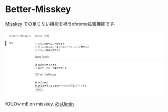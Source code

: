 # Better-Misskey
[Misskey](https://misskey.xyz) での足りない機能を補うchrome拡張機能です。  

![img](https://github.com/S4WA/Better-Misskey/blob/master/files/%E7%84%A1%E9%A1%8C.png?raw=true)

fOlLOw mE on misskey. [@sUimIn](https://akiba.cloud/drip/)

